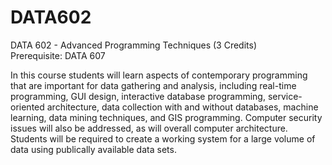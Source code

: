 # DATA602

DATA 602 - Advanced Programming Techniques (3 Credits)  
Prerequisite: DATA 607  

In this course students will learn aspects of contemporary programming that are important for data gathering and analysis, including real-time programming, GUI design, interactive database programming, service-oriented architecture, data collection with and without databases, machine learning, data mining techniques, and GIS programming. Computer security issues will also be addressed, as will overall computer architecture. Students will be required to create a working system for a large volume of data using publically available data sets.
